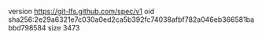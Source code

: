 version https://git-lfs.github.com/spec/v1
oid sha256:2e29a6321e7c030a0ed2ca5b392fc74038afbf782a046eb366581babbd798584
size 3473
